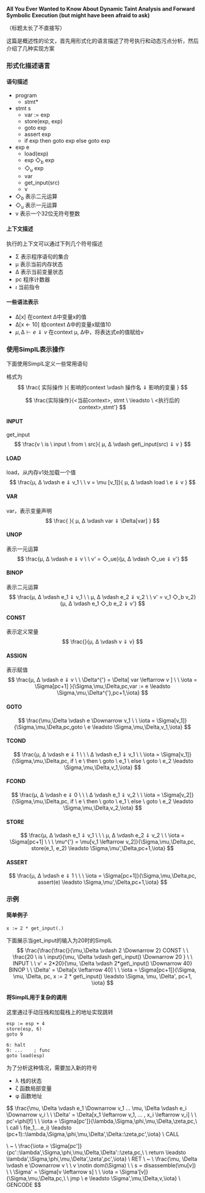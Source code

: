 **All You Ever Wanted to Know About Dynamic Taint Analysis and Forward Symbolic Execution (but might have been afraid to ask)**

（标题太长了不直接写）

这篇是概述性的论文，首先用形式化的语言描述了符号执行和动态污点分析，然后介绍了几种实现方案

### 形式化描述语言

#### 语句描述

* program
  * stmt*
* stmt s
  * var := exp
  * store(exp, exp)
  * goto exp
  * assert exp
  * if exp then goto exp else goto exp
* exp e
  * load(exp)
  * exp $◇_b$ exp
  * $◇_u$ exp
  * var
  * get_input(src)
  * v
* $◇_b$  表示二元运算
* $◇_u$  表示一元运算
* v   表示一个32位无符号整数

#### 上下文描述

执行的上下文可以通过下列几个符号描述

* Σ   表示程序语句的集合
* µ   表示当前内存状态
* ∆   表示当前变量状态
* pc  程序计数器
* $ι$     当前指令

#### 一些语法表示

* ∆[x]  在context ∆中变量x的值
* ∆[x  ← 10]  给context ∆中的变量x赋值10
* $µ, ∆ \vdash e ⇓ v$  在context µ, ∆中，将表达式e的值赋给v

### 使用SimpIL表示操作

下面使用SimpIL定义一些常用语句

格式为
$$
\frac{ 实际操作 }{ 影响的context \vdash 操作名 ⇓ 影响的变量 }
$$

$$
\frac{实际操作}{<当前context>, stmt \ \leadsto \  <执行后的context>,stmt'}
$$



#### INPUT

get_input
$$
\frac{v \ is \ input \ from \ src}{ µ, ∆ \vdash get\_input(src) ⇓ v }
$$

#### LOAD

load，从内存v1处加载一个值
$$
\frac{µ, ∆ \vdash e ⇓ v_1  \ \   v = \mu [v_1]}{ µ, ∆ \vdash load \ e ⇓ v }
$$

#### VAR

var，表示变量声明
$$
\frac{  }{ µ, ∆ \vdash var ⇓ \Delta[var] }
$$

#### UNOP

表示一元运算
$$
\frac{µ, ∆ \vdash e ⇓ v \ \ v' = ◇_ue}{µ, ∆ \vdash ◇_ue ⇓ v'}
$$

#### BINOP

表示二元运算
$$
\frac{µ, ∆ \vdash e_1 ⇓ v_1 \ \ µ, ∆ \vdash e_2 ⇓ v_2 \ \  v' = v_1 ◇_b v_2}{µ, ∆ \vdash e_1 ◇_b e_2 ⇓ v'}
$$

#### CONST

表示定义常量
$$
\frac{}{µ, ∆ \vdash v ⇓ v}
$$

#### ASSIGN

表示赋值
$$
\frac{µ, ∆ \vdash e ⇓ v \ \ \Delta^{'} = \Delta[ var \leftarrow v ] \ \ \iota = \Sigma[pc+1] }{\Sigma,\mu,\Delta,pc,var := e \leadsto \Sigma,\mu,\Delta^{'},pc+1,\iota}
$$

#### GOTO

$$
\frac{\mu,\Delta \vdash e \Downarrow v_1 \ \ \iota = \Sigma[v_1]}{\Sigma,\mu,\Delta,pc,goto \ e \leadsto \Sigma,\mu,\Delta,v_1,\iota}
$$

#### TCOND

$$
\frac{µ, ∆ \vdash e ⇓ 1 \ \ \ ∆ \vdash e_1 ⇓ v_1 \ \ \iota = \Sigma[v_1]}{\Sigma,\mu,\Delta,pc, if \ e \ then \ goto \ e_1 \ else \ goto \ e_2 \leadsto \Sigma,\mu,\Delta,v_1,\iota}
$$

#### FCOND

$$
\frac{µ, ∆ \vdash e ⇓ 0 \ \ \ ∆ \vdash e_1 ⇓ v_2 \ \ \iota = \Sigma[v_2]}{\Sigma,\mu,\Delta,pc, if \ e \ then \ goto \ e_1 \ else \ goto \ e_2 \leadsto \Sigma,\mu,\Delta,v_2,\iota}
$$

#### STORE

$$
\frac{µ, ∆ \vdash e_1 ⇓ v_1 \ \ \ µ, ∆ \vdash e_2 ⇓ v_2 \ \ \iota = \Sigma[pc+1] \ \ \ \mu^{'} = \mu[v_1 \leftarrow v_2]}{\Sigma,\mu,\Delta,pc, store(e_1, e_2) \leadsto \Sigma,\mu',\Delta,pc+1,\iota}
$$

#### ASSERT

$$
\frac{µ, ∆ \vdash e ⇓ 1 \ \ \ \iota = \Sigma[pc+1]}{\Sigma,\mu,\Delta,pc, assert(e) \leadsto \Sigma,\mu',\Delta,pc+1,\iota}
$$

### 示例

#### 简单例子

```
x := 2 * get_input(.)
```

下面展示当get_input的输入为20时的SimpIL
$$
\frac{\frac{\frac{}{\mu,\Delta \vdash 2 \Downarrow 2} CONST \ \ \frac{20 \ is \ input}{\mu, \Delta \vdash get\_input() \Downarrow 20 } \ \  INPUT \ \ v' = 2*20}{\mu, \Delta \vdash 2*get\_input() \Downarrow 40} BINOP \ \  \Delta' = \Delta[x \leftarrow 40] \ \ \iota = \Sigma[pc+1]}{\Sigma, \mu, \Delta, pc, x := 2 * get\_input() \leadsto \Sigma, \mu, \Delta', pc+1, \iota}
$$

#### 将SimpIL用于复杂的调用

这里通过手动压栈和加载栈上的地址实现跳转

```
esp := esp + 4
store(esp, 6)
goto 9

6: halt
9: ...    ; func
goto load(esp)
```

为了分析这种情况，需要加入新的符号

* λ    栈的状态
* ζ    函数局部变量
* φ   函数地址

$$
\frac{\mu, \Delta \vdash e_1 \Downarrow v_1 ... \mu, \Delta \vdash e_i \Downarrow v_i \ \ \Delta' = \Delta[x_1 \leftarrow v_1, ... , x_i \leftarrow v_i] \ \ pc'=\phi[f] \ \ \iota = \Sigma[pc']}{\lambda,\Sigma,\phi,\mu,\Delta,\zeta,pc,\ \ call \ f(e_1,...e_i) \leadsto (pc+1)::\lambda,\Sigma,\phi,\mu,\Delta',\Delta::\zeta,pc',\iota} \ CALL

\\
~
\\
\frac{\iota = \Sigma[pc']}{pc'::\lambda',\Sigma,\phi,\mu,\Delta,\Delta'::\zeta,pc,\ \ return \leadsto \lambda',\Sigma,\phi,\mu,\Delta',\zeta',pc',\iota} \ RET
\\
~
\\
\frac{\mu, \Delta \vdash e \Downarrow v \ \ v \notin dom(\Sigma) \ \ s = disassemble(\mu[v]) \ \ \Sigma' = \Sigma[v \leftarrow s] \ \ \iota = \Sigma'[v]}{\Sigma,\mu,\Delta,pc,\ \ jmp \ e \leadsto \Sigma',\mu,\Delta,v,\iota} \ GENCODE
$$



